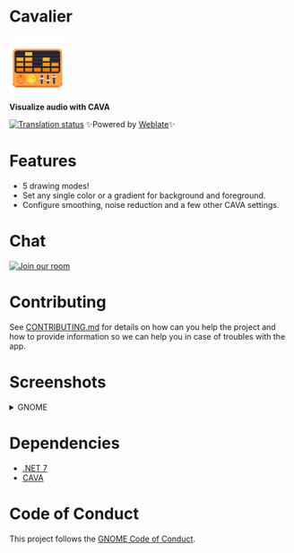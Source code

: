 # Cavalier
<img src="NickvisionCavalier.Shared/Resources/org.nickvision.cavalier.png" width="100" height="100"/>

**Visualize audio with CAVA**

 [![Translation status](https://hosted.weblate.org/widgets/nickvision-cavalier/-/app/svg-badge.svg)](https://hosted.weblate.org/engage/nickvision-cavalier/) ✨Powered by [Weblate](https://weblate.org/en/)✨

# Features

* 5 drawing modes!
* Set any single color or a gradient for background and foreground.
* Configure smoothing, noise reduction and a few other CAVA settings.

# Chat
<a href='https://matrix.to/#/#nickvision:matrix.org'><img width='140' alt='Join our room' src='https://user-images.githubusercontent.com/17648453/196094077-c896527d-af6d-4b43-a5d8-e34a00ffd8f6.png'/></a>

# Contributing

See [CONTRIBUTING.md](CONTRIBUTING.md) for details on how can you help the project and how to provide information so we can help you in case of troubles with the app.


# Screenshots

<details>
 <summary>GNOME</summary>

 ![GNOMEDefault](NickvisionCavalier.GNOME/Screenshots/Default.png)
 ![GNOMELevels](NickvisionCavalier.GNOME/Screenshots/Levels.png)
 ![GNOMEParticles](NickvisionCavalier.GNOME/Screenshots/Particles.png)
 ![GNOMEBars](NickvisionCavalier.GNOME/Screenshots/Bars.png)
</details>

# Dependencies
- [.NET 7](https://dotnet.microsoft.com/en-us/)
- [CAVA](https://github.com/karlstav/cava/)

# Code of Conduct

This project follows the [GNOME Code of Conduct](https://wiki.gnome.org/Foundation/CodeOfConduct).
